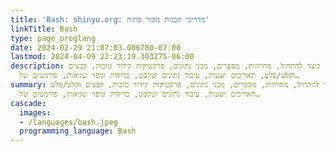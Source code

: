 ```yaml
---
title: 'Bash: shinyu.org: מדריכי תכנות מקור פתוח'
linkTitle: Bash
type: page_proglang
date: 2024-02-29 21:07:03.006780-07:00
lastmod: 2024-04-09 22:23:19.303275-06:00
description: כיצד להתחיל, מחרוזות, מספרים, מבני נתונים, פרקטיקות קידוד טובות, קבצים
  וקלט/פלט, תאריכים ושעות, עיבוד נתונים וטקסט, בדיקות וניפוי שגיאות, פורמטים של…
summary: כיצד להתחיל, מחרוזות, מספרים, מבני נתונים, פרקטיקות קידוד טובות, קבצים וקלט/פלט,
  תאריכים ושעות, עיבוד נתונים וטקסט, בדיקות וניפוי שגיאות, פורמטים של…
cascade:
  images:
  - /languages/bash.jpeg
  programming_language: Bash
---
```

